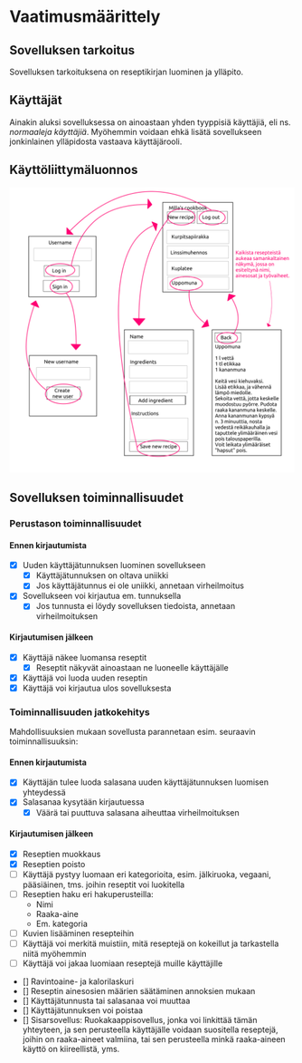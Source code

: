 # Vaatimusmäärittely

## Sovelluksen tarkoitus

Sovelluksen tarkoituksena on reseptikirjan luominen ja ylläpito.

## Käyttäjät

Ainakin aluksi sovelluksessa on ainoastaan yhden tyyppisiä käyttäjiä, eli ns. _normaaleja käyttäjiä_. Myöhemmin voidaan ehkä lisätä sovellukseen jonkinlainen ylläpidosta vastaava käyttäjärooli.  

## Käyttöliittymäluonnos
![](https://raw.githubusercontent.com/MillaKelhu/ot-harjoitustyo/master/dokumentaatio/kuvat/kayttoliittymaluonnos.png)

## Sovelluksen toiminnallisuudet

### Perustason toiminnallisuudet

#### Ennen kirjautumista
- [x] Uuden käyttäjätunnuksen luominen sovellukseen
  - [x] Käyttäjätunnuksen on oltava uniikki
  - [x] Jos käyttäjätunnus ei ole uniikki, annetaan virheilmoitus
- [x] Sovellukseen voi kirjautua em. tunnuksella
  - [x] Jos tunnusta ei löydy sovelluksen tiedoista, annetaan virheilmoituksen

#### Kirjautumisen jälkeen
- [x] Käyttäjä näkee luomansa reseptit
  - [x] Reseptit näkyvät ainoastaan ne luoneelle käyttäjälle
- [x] Käyttäjä voi luoda uuden reseptin
- [x] Käyttäjä voi kirjautua ulos sovelluksesta

### Toiminnallisuuden jatkokehitys
Mahdollisuuksien mukaan sovellusta parannetaan esim. seuraavin toiminnallisuuksin:

#### Ennen kirjautumista
- [x] Käyttäjän tulee luoda salasana uuden käyttäjätunnuksen luomisen yhteydessä
- [x] Salasanaa kysytään kirjautuessa
  - [x] Väärä tai puuttuva salasana aiheuttaa virheilmoituksen

#### Kirjautumisen jälkeen
- [x] Reseptien muokkaus
- [x] Reseptien poisto
- [ ] Käyttäjä pystyy luomaan eri kategorioita, esim. jälkiruoka, vegaani, pääsiäinen, tms. joihin reseptit voi luokitella 
- [ ] Reseptien haku eri hakuperusteilla:
  * Nimi
  * Raaka-aine
  * Em. kategoria
- [ ] Kuvien lisääminen resepteihin
- [ ] Käyttäjä voi merkitä muistiin, mitä reseptejä on kokeillut ja tarkastella niitä myöhemmin
- [ ] Käyttäjä voi jakaa luomiaan reseptejä muille käyttäjille
- [] Ravintoaine- ja kalorilaskuri
- [] Reseptin ainesosien määrien säätäminen annoksien mukaan
- [] Käyttäjätunnusta tai salasanaa voi muuttaa
- [] Käyttäjätunnuksen voi poistaa
- [] Sisarsovellus: Ruokakaappisovellus, jonka voi linkittää tämän yhteyteen, ja sen perusteella käyttäjälle voidaan suositella reseptejä, joihin on raaka-aineet valmiina, tai sen perusteella minkä raaka-aineen käyttö on kiireellistä, yms.
